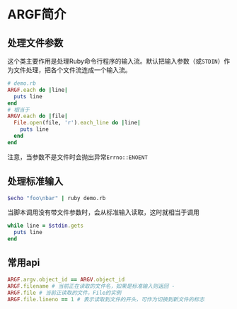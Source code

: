 # ARGF简介

## 处理文件参数

这个类主要作用是处理Ruby命令行程序的输入流。默认把输入参数（或`STDIN`）作为文件处理，把各个文件流连成一个输入流。

```ruby
# demo.rb
ARGF.each do |line|
  puts line
end
# 相当于
ARGV.each do |file|
  File.open(file, 'r').each_line do |line|
    puts line
  end
end
```

注意，当参数不是文件时会抛出异常`Errno::ENOENT`

## 处理标准输入

```bash
$echo "foo\nbar" | ruby demo.rb
```

当脚本调用没有带文件参数时，会从标准输入读取，这时就相当于调用

```ruby
while line = $stdin.gets
  puts line
end
```

## 常用api

```ruby
ARGF.argv.object_id == ARGV.object_id
ARGF.filename # 当前正在读取的文件名，如果是标准输入则返回 -
ARGF.file # 当前正读取的文件，File的实例
ARGF.file.lineno == 1 # 表示读取到文件的开头，可作为切换到新文件的标志
```

